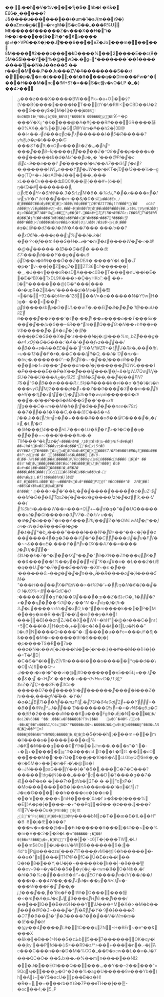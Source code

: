 �� :��h�V�%v���?j�$�.΢hb�l �K&�	E66�ˬ�����?J&����u��������\�um�1�sJ{m��\9�}��aZmx�g�[=�r<gM�S�cG��_���R%U
Mb�����f������Z�v���X��H�"i� 9��z�����[$�2\�^�Kp����
@=\�>VP6��X�)��J͝���6���eZ�Jo���m�����
8M����#2���c����kD����%��2����E��c{Я�3M�S$l���Y�%�@�w3�.�g=\*�������`��1��������1��N�J��n��5 �� r��e�M��.P��Ju���ZV�4��������S��x/�!�p�/�n:�{���;��\�8����q��Dim���Fw�^�I|���H���M�nc�!M+S?�=��S�c꽲v�vO�LP �_�}��4>��

> ݵ���z���X�����݆BW��Pk+�a+O��ӯ?(V��B{��������I�T��(tY�\�R8I<�CBD��U�2��Ĝ���y$�M�)3͈���j`�Q�B!�mQ�ϘE1�{*��uʆb��_��%8ɭ*����f�
������p�h`9}=�p ���Ӱ�Xݟ^�k����@�A�#§���R#���GR����㜸
�0%AX�,�%�lU �GƓ@Yёm�#��h2�|0B@
��i<�*�ޜé���qq�۶������)�5�R���� �?yh@,b�p�\���g�iׂG	���ST�ـ9�xOw���k�Z�ݠ�h^	�����B~Îq����(����Z�^Q8���p����u� �������t&�d�Mk'��u�˿� '���@P!��c룹c~9��e���?
�֙�����I�v/��A7��G{
f�e?�܂������\W]ܨn���Y�JW��r�KT�|D�!3��*�¼�~g̢�g{TǬ<�+.l�sA@�J�����_���
xL���Cv����ʥBQ0Җ��굝{���#+{ö��|ŋ�(Q�#���*����,¤dE�H>�$hW��.3�Sr\zM�8�.�%dJ,P��x����v�[w;ưV�Ր
> ߿σt��\��m-��&j�0�:#`a��8�Ev̥/������C��o�y����>t���[R�q���^D�Y�ZITQ�qt?4���*{��	oC&?A���VV]�g����֍2~�S.���~��K��fD���o���h���{��.xt�&;My@�I���jeD�Ǿ��T)��*Gqz��*g��{�?.��k�+IE[N�+�0�ZOz;I��9RT%�¶�hM�@��I�jRi��+���lW�9��@s��P��<�"�W���r���7f����U펺���*���<[O����X�ReV��ȡR<�$�|0TJ�֤�\)�$8�>F����
�`q�L@��d3��}�{W�A��7���
> ���Io��?�xO6l�ލ���e̠��;%��(�.k�!��߉<�f��tn4��S�H�ف�^�h/�s����W��<�煻�@������
> �]B��G�6�
> ���炇Ɛ7:���d���Y��g���u9 ǭD��n�MN���Ō��Z�DEA�
> ���*�Y�I.��ڴ
> �p�^v~��|�Z�g7�ZT36c?������|�؄�J��v޹���xR�sDA���c0B�T����nU��i�E��E�ʸBX�TxDL9K���>�Ǭ�yHKo߫�
> ��+[�׫\*�������@}G�\*���|��� �r�upR�2&�w\'�����zi�Ms��藖=�f�+92��bf4m�128��V=�c������N�Y9wH�)g�-
> ��<*��'-g$����kbp�G�UL� �wT�.��Eĺ�8���'I@��uU�ʭΣ
6������V���'�1�:��\��=�� ��a��T���5k������(u�0��~6R��*m�Q��G:�N��+h#��v�V$������.A�c�ݳ ,�퍬� ���j�C�S$��X��'s����I�j�:@���%m,,bZ���g��ғ4
xOў�G�Ԍ���:'�A�'���f+z����/�B��+s�A��EE���`^X�M!@ZR+�{J�Rk�,���iϸ\=u��13��F�r�,��C���(l!�Q,.��(�`O�nx�-�tw;�.������0':-�KS�~-���]���cR���
��e�1=d���^���an��Ǐ�]������!QYΚ.����1�P�����E��P�X��߬���i���I�j+&�lgWJ7Qw)Ŋ�$U�?��U���Aچ�yl925
> :hM�S��,���j��PN?7&�^0�B��w����R؊5kj�#����k�vl��o'�ƪ�\�!\�h���vyǴMj2����gl�+��7��0����3��m��5�HI(��޿]1�xt�ř]}�[d h�#�wep6�����&�0!���.�I��P��6�M8ާ��G��'��=x#[ g���C�=m��M�h�r�$�����nee�l79z}��7���[�X��C,���{8C��&�<&[��ڟ��]/;lmc��+����#���o8��@C����� ٶ�{k,�L޹f� G	�(M���f]4���HL7��n�LU�B�Y>�1�C��ʞ�
���=~:���! ����#u�.� TM���^�kzz�f=`����F�N�_7ٟI�t�?�&~��4Ef<�#�q�}��=)h�!�ה�DJ7���yz$�x�g���*"�dx\5t�B �VY��2rT�#���!�aju��JAk�u�K�r���$7)�Pb�W��(�B�q5���b����kP:zéҭd�
> �K
> {�����5a&�L���� �/9-���-7N\��\����#�����#]RbC��8gve6 0����c%���6
> ��* �� �$4'H��ܢ���g���C��t�&o'��S����U�{Y��� �c�
�a#n�G\��<���2�0���l�,�B�2�
����L������(ʃCc�6ӑ�k�V��cN��Uc�~!��8%�wI.�f}t��8��hX�}l�閮�3̝����SLʬ���̂�@ޞw���P�s�v�*����P1@f'6�CO���#"�	2F���l r��5&�Y�kw�J�@u��P�
�հ���"؞`���>��ʳ��k;�����������c�uZ-$��M�O�΃�ěTqx2�[���x�g����|z(��z'k,��샧��(
> %Skt۷�ܙ���W��>���*Q|+~�d�q�"��UQެ�������u(��Oi����ȯ�3Vހ�7Z�k/v u��|�Ջ��a���T�n��A���2hj��Z�l�QWLwM�(^��]oױ�<N�2�R���E�l�g�
> �ƾ�*�bز����"����I���W�B>��^��<�]��z������4�g�3���:K�^��C���۩�u�F(��~~&���oE�.���Y�Pv�OX��A7��=����
> ]�ٙUf��-{$U��k�7�*�Ī��ŧX^���"6�XN��Z#���qK���&�����\%��y��*E"K�x#�x�
> �L���2�t堯�q��U.�^�Ȟ���5��N�-�X#~�s ���ˈ������0ނ��g���n��ڷ��R����o�}i����5M�
> "���H����X�PҨΝ��>�i%9�'+�)q�N�6�]���O
> I�X9%<풏��ҀdC�0 :�����X�gY�f��Q� ���:p��Z�$}eG�˽1�﬙�?>���q���ᣀ0@�y ��^N �<dg�)�!fh�
> ہ3�L����rn:Vs��xО˯k�^�m��*��k���P�M���y�ӕ�Rl��/ו�\��7e[!��y�A�!����B]��znZJ�E�X�W4+�hH"�@�r���C�nr(+5C���i�JH�pb�,+�{�o�]���t�[Lu�N��"[�u9N����Qr����"�-]����u��Fo=���uY�$j�&����Μ�<������th!�S���j�] �̗c����TS�R�7a�
��z�N�:��w[�J���hi��{�r��:}��#��M��[H�]�
�+T�\D|�C�S�*�i�׼yZ|VRr����i���s�����*q��d��\�OrA]$��Q-ޢ
> ڮ���:�x�l�"��>i�@j#0�������ӊ5��5Lj=��.*!��&�; �<HX
> �:�E��
> n��-0<HovG�}T苑,?$eZ�7Ç*��SFi�3Ce� �����D7������[h��� ��������i���Z�ƕ���,���gV�֟��. �Y�/�a�LB7)��h��mzP(,�7@�84e0aj2+��Y= � �B��iWe^ܝJ���'D�������Q!s=�=�vN$�gܭ5�G��j9}�2��*���uM���Ku���Fg6�uEj�N��`͏���/�ʘi2�%68��	^��:,���(w�F����Q�?Г9v}��8	w�Oˆ�4�M֒-/o�
-��s���Tn���AI/C6cG�X^P�����sQ�߆:�����J��ޤw�\�m�����@"��U�uAN��s��P"mJ	�������h�6^W�M��p������;��`b�5�t��h;���m=��m�Il����s��������x% J�K�M���g���0Y9��Jhn��.���s"�"l�-+�j+�����jg"#�4���/cLG��L�fG܉���cO�����M�r��7Q�X��j��10�8�AcLGbyQ@$e8�,��٪�5M�>���n�F˕�\�@is�I	�܀JN���paG��jY��{�"�5�,���C�7�O���?�����!dg�jN(���_���^c��D�?����g��7�䘛��P�e�
���7r�pVa�2F�
�
�"oxP�!�Mo�������B�|��חA���и���!�x�! //?J�q�G��⤑�|	��h����oc�(��c� ��'e��,���<mH����]0a�f
ɝ�$��(����%
> �E}A�p�|����~�+*��Pq�9��
> �z���.���?417V���Ou�`F9h�� �j傥ݗ[^�^Pej��#��+�֮2�W`y����bNz�T��ӕ�E�ߗL��H"�B :8�j�!E�ă��?���w�=���@�=�£d������S���]�t#��<��%�m�V��:2��8�L�`n^������~;���!�{��o*8���ɋ�=,��%"`r��|�'-c6]T�{���TW,�L/��m$èOo�u��s)/�W66������9�;�	4d^bP@s���zze[���71҅T����vMi�拁K�h������­��u�"a���TN?@�fC�Ǜ�E�s��I�� Q�t�8���Y;�U�j�~�����k�k��|-�8���뙢��ov+9�=�y�D��5��y{�ڂ·�<wn�]I�O�NՖ�,*�!�hI�3�%ӷ���dk8�åI'+�{EOY����a�{V{��{��}���i�+��4W��;��Jd�n��y�RHJo�-���W���F �`��j� j.f�����, �'ۘB*מ�F�ltW�O������獌�*<�m�A�pJ�cJ,3���sH6.��I�*��/����lQ��B�w9H���Y\U���=M�X�>�M�*b�����@0�3~����^|�R�Y�֏�]����R-�ϽT�9��[�^�3����?����V�Wm�ts� �(E���b!�(gy��4����L9�*1C���çZN~H�BEr~�e^��&���X �&k��B��{>N��5�zطb5��7������OK�qy�I��jky ��Pfd��{ۂ$>��R9�z/*>��+����n�.-�j֘Ά c���C���n��r�D�M�%CG�_��9�xcw�͘�L��v�J�7���QC�O�
> ��$Jx��ފ�%��mn������N!2
��J���EGߗ���Q�����ݕ��Y��~2�����"=9Qqӎ����ێ�G^�2��%�ag�U�����9v���Yb�}h�Aɺ~�Y$�acU�p��B�z�H!�R�=͸;�=���rb�X}8�7P��ɵTH��]��즽-�oc��4;� 5_P
